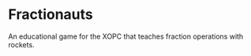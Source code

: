 Fractionauts
=================

An educational game for the XOPC that teaches fraction operations with rockets.
